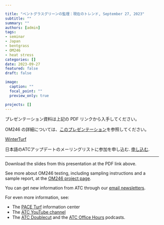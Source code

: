 ```yaml
---

title: "ベントグラスグリーンの監理：現在のトレンド, September 27, 2023"
subtitle: ""
summary: ""
authors: [admin]
tags: 
- seminar
- Japan
- bentgrass
- OM246
- heat stress
categories: []
date: 2023-09-27
featured: false
draft: false

image:
  caption: ""
  focal_point: ""
  preview_only: true

projects: []
---
```


プレゼンテーション資料は上記の PDF リンクから入手してください。

OM246 の詳細については、[このプレゼンテーション](https://www.asianturfgrass.com/seminar/2023-06-takarazuka/)を参照してください。

[WinterTurf](https://z.umn.edu/interest-survey-japanese)

日本語のATCアップデートのメーリングリストに参加を申し込む. [申し込む](https://www.subscribepage.com/atcupdate_jp).

---

Download the slides from this presentation at the PDF link above.

See more about OM246 testing, including sampling instructions and a sample report, at the [OM246 project page](https://www.asianturfgrass.com/project/om246/).

You can get new information from ATC through our [email newsletters](https://subscribepage.com/atc_newsletters).

For even more information, see:

* The [PACE Turf](https://www.paceturf.org/) information center
* The [ATC YouTube channel](https://www.youtube.com/asianturfgrasscenter)
* The [ATC Doublecut](https://atc-doublecut.transistor.fm/) and the [ATC Office Hours](https://atc-office-hours.transistor.fm/) podcasts.


